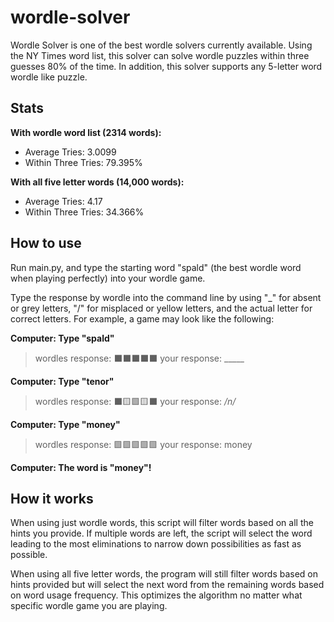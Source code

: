 # wordle-solver
Wordle Solver is one of the best wordle solvers currently available. Using the NY Times word list, this solver can solve wordle puzzles within three guesses 80% of the time. In addition, this solver supports any 5-letter word wordle like puzzle.

## Stats
**With wordle word list (2314 words):**
* Average Tries: 3.0099
* Within Three Tries: 79.395%

**With all five letter words (14,000 words):**
* Average Tries: 4.17
* Within Three Tries: 34.366%

## How to use
Run main.py, and type the starting word "spald" (the best wordle word when playing perfectly) into your wordle game.

Type the response by wordle into the command line by using "_" for absent or grey letters, "/" for misplaced or yellow letters, and the actual letter for correct letters. For example, a game may look like the following:

**Computer: Type "spald"**

> wordles response: ⬛⬛⬛⬛⬛
> your response: _____

**Computer: Type "tenor"**

> wordles response: ⬛🟨🟩🟨⬛
> your response: _/n/_

**Computer: Type "money"**

> wordles response: 🟩🟩🟩🟩🟩
> your response: money

**Computer: The word is "money"!**

## How it works
When using just wordle words, this script will filter words based on all the hints you provide. If multiple words are left, the script will select the word leading to the most eliminations to narrow down possibilities as fast as possible.

When using all five letter words, the program will still filter words based on hints provided but will select the next word from the remaining words based on word usage frequency. This optimizes the algorithm no matter what specific wordle game you are playing.  


